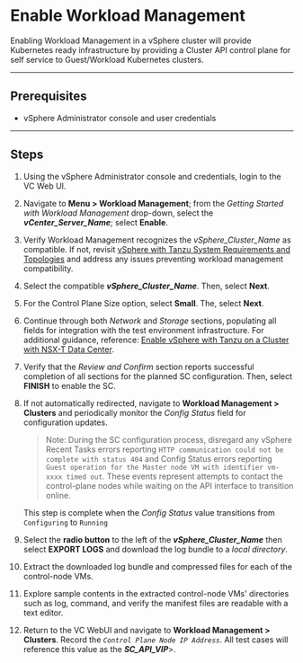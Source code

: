 # Enable Workload Management

Enabling Workload Management in a vSphere cluster will provide Kubernetes ready infrastructure by providing a Cluster API control plane for self service to Guest/Workload Kubernetes clusters.

---

## Prerequisites

* vSphere Administrator console and user credentials

---

## Steps

1. Using the vSphere Administrator console and credentials, login to the VC Web UI.

2. Navigate to **Menu > Workload Management**; from the *Getting Started with Workload Management* drop-down, select the ***vCenter_Server_Name***; select **Enable**.

3. Verify Workload Management recognizes the *vSphere_Cluster_Name* as compatible. If not, revisit [vSphere with Tanzu System Requirements and Topologies](https://docs.vmware.com/en/VMware-vSphere/7.0/vmware-vsphere-with-kubernetes/GUID-B1388E77-2EEC-41E2-8681-5AE549D50C77.html) and address any issues preventing workload management compatibility.

4. Select the compatible ***vSphere_Cluster_Name***. Then, select **Next**.

5. For the Control Plane Size option, select **Small**. The, select **Next**.

6. Continue through both *Network* and *Storage* sections, populating all fields for integration with the test environment infrastructure. For additional guidance, reference: [Enable vSphere with Tanzu on a Cluster with NSX-T Data Center](https://docs.vmware.com/en/VMware-vSphere/7.0/vmware-vsphere-with-kubernetes/GUID-287138F0-1FFD-4774-BBB9-A1FAB932D1C4.html).

7. Verify that the *Review and Confirm* section reports successful completion of all sections for the planned SC configuration. Then, select **FINISH** to enable the SC.

8. If not automatically redirected, navigate to **Workload Management > Clusters** and periodically monitor the *Config Status* field for configuration updates.
    >Note: During the SC configuration process, disregard any vSphere Recent Tasks errors reporting `HTTP communication could not be complete with status 404` and Config Status errors reporting `Guest operation for the Master node VM with identifier vm-xxxx timed out`. These events represent attempts to contact the control-plane nodes while waiting on the API interface to transition online.

    This step is complete when the *Config Status* value transitions from `Configuring` to `Running`

9. Select the **radio button** to the left of the ***vSphere_Cluster_Name*** then select **EXPORT LOGS** and download the log bundle to a *local directory*.

10. Extract the downloaded log bundle and compressed files for each of the control-node VMs.

11. Explore sample contents in the extracted control-node VMs' directories such as log, command, and verify the manifest files are readable with a text editor.

12. Return to the VC WebUI and navigate to **Workload Management > Clusters**. Record the <i>`Control Plane Node IP Address`</i>. All test cases will reference this value as the <b><i>SC_API_VIP</i></b>>.